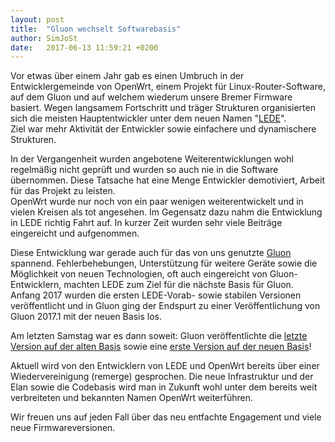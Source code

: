 ```yaml
---
layout: post
title:  "Gluon wechselt Softwarebasis"
author: SimJoSt
date:   2017-06-13 11:59:21 +0200
---
```

Vor etwas über einem Jahr gab es einen Umbruch in der Entwicklergemeinde von OpenWrt, einem Projekt für Linux-Router-Software, auf dem Gluon und auf welchem wiederum unsere Bremer Firmware basiert. Wegen langsamem Fortschritt und träger Strukturen organisierten sich die meisten Hauptentwickler unter dem neuen Namen "[LEDE](https://openwrt.org/about)".  
Ziel war mehr Aktivität der Entwickler sowie einfachere und dynamischere Strukturen.

In der Vergangenheit wurden angebotene Weiterentwicklungen wohl regelmäßig nicht geprüft und wurden so auch nie in die Software übernommen. Diese Tatsache hat eine Menge Entwickler demotiviert, Arbeit für das Projekt zu leisten.  
OpenWrt wurde nur noch von ein paar wenigen weiterentwickelt und in vielen Kreisen als tot angesehen. Im Gegensatz dazu nahm die Entwicklung in LEDE richtig Fahrt auf. In kurzer Zeit wurden sehr viele Beiträge eingereicht und aufgenommen.

Diese Entwicklung war gerade auch für das von uns genutzte [Gluon](https://gluon.readthedocs.io/) spannend. Fehlerbehebungen, Unterstützung für weitere Geräte sowie die Möglichkeit von neuen Technologien, oft auch eingereicht von Gluon-Entwicklern, machten LEDE zum Ziel für die nächste Basis für Gluon.  
Anfang 2017 wurden die ersten LEDE-Vorab- sowie stabilen Versionen veröffentlicht und in Gluon ging der Endspurt zu einer Veröffentlichung von Gluon 2017.1 mit der neuen Basis los.

Am letzten Samstag war es dann soweit: Gluon veröffentlichte die [letzte Version auf der alten Basis](https://gluon.readthedocs.io/en/v2016.2.6/releases/v2016.2.6.html) sowie eine [erste Version auf der neuen Basis](https://gluon.readthedocs.io/en/v2017.1/releases/v2017.1.html)!  

Aktuell wird von den Entwicklern von LEDE und OpenWrt bereits über einer Wiedervereinigung (remerge) gesprochen. Die neue Infrastruktur und der Elan sowie die Codebasis wird man in Zukunft wohl unter dem bereits weit verbreiteten und bekannten Namen OpenWrt weiterführen.

Wir freuen uns auf jeden Fall über das neu entfachte Engagement und viele neue Firmwareversionen.
